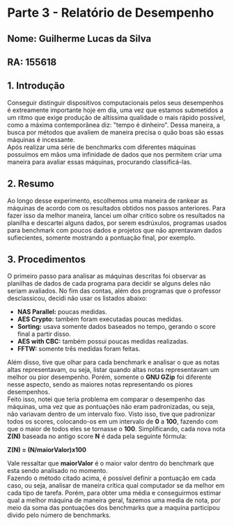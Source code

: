 # Parte 3 - Relatório de Desempenho
## Nome: Guilherme Lucas da Silva
## RA: 155618

## 1. Introdução
Conseguir distinguir dispositivos computacionais pelos seus desempenhos é extreamente importante hoje em dia, uma vez que estamos submetidos a um ritmo que exige produção de altíssima qualidade o mais rápido possível, como a máxima contemporânea diz: "tempo é dinheiro". Dessa maneira, a busca por métodos que avaliem de maneira precisa o quão boas são essas máquinas é incessante.  
Após realizar uma série de benchmarks com diferentes máquinas possuímos em mãos uma infinidade de dados que nos permitem criar uma maneira para avaliar essas máquinas, procurando classificá-las.  

## 2. Resumo  
Ao longo desse experimento, escolhemos uma maneira de rankear as máquinas de acordo com os resultados obtidos nos passos anteriores. Para fazer isso da melhor maneira, lancei um olhar crítico sobre os resultados na planilha e descartei alguns dados, por serem esdrúxulos, programas usados para benchmark com poucos dados e projetos que não aprentavam dados sufiecientes, somente mostrando a pontuação final, por exemplo.

## 3. Procedimentos
O primeiro passo para analisar as máquinas descritas foi observar as planilhas de dados de cada programa para decidir se alguns deles não seriam avaliados. No fim das contas, além dos programas que o professor desclassicou, decidi não usar os listados abaixo:   
- **NAS Parallel:** poucas medidas.  
- **AES Crypto:** também foram executadas poucas medidas.  
- **Sorting:** usava somente dados baseados no tempo, gerando o score final a partir disso.  
- **AES with CBC:** também possui poucas medidas realizadas.  
- **FFTW:** somente três medidas foram feitas.  

Além disso, tive que olhar para cada benchmark e analisar o que as notas altas representavam, ou seja, listar quando altas notas representavam um melhor ou pior desempenho. Porém, somente o **GNU GZip** foi diferente nesse aspecto, sendo as maiores notas representando os piores desempenhos.  
Feito isso, notei que teria problema em comparar o desempenho das máquinas, uma vez que as pontuações não eram padronizadas, ou seja, não variavam dentro de um intervalo fixo. Visto isso, tive que padronizar todos os scores, colocando-os em um intervalo de **0** a **100**, fazendo com que o maior de todos eles se tornasse o **100**. Simplificando, cada nova nota **Z(N)** baseada no antigo score **N** é dada pela seguinte fórmula:  
  
**Z(N) = (N/maiorValor)x100**  

Vale ressaltar que **maiorValor** é o maior valor dentro do benchmark que esta sendo analisado no momento.    
Fazendo o método citado acima, é possível definir a pontuação em cada caso, ou seja, analisar de maneira crítica qual computador se da melhor em cada tipo de tarefa. Porém, para obter uma média e conseguirmos estimar qual a melhor máquina de maneira geral, fazemos uma media de nota, por meio da soma das pontuações dos benchmarks que a maquina participou divido pelo número de benchmarks.

